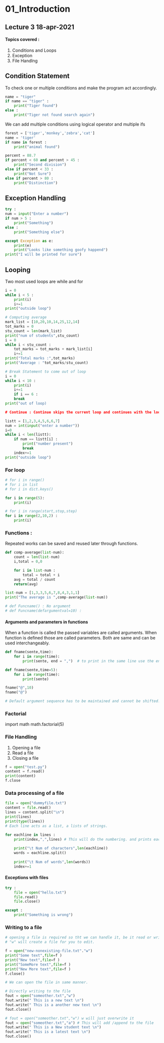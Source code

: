 # 01_Introduction
## Lecture 3 18-apr-2021
#### Topics covered :

1. Conditions and Loops
2. Exception
3. File Handlng

## Condition Statement 

To check one or multiple conditions and make the program act accordingly.

```python
name = "tiger"
if name == "tiger" :
    print("Tiger found")
else :
    print("Tiger not found search again")
```
We can add multiple conditions using logical operator and multiple ifs

```python
forest = ['tiger','monkey','zebra','cat']
name = 'tiger'
if name in forest : 
    print("animal found")

percent = 88.7
if percent < 60 and percent > 45 :
    print("Second division")
else if percent < 33 :
    print("Not Sure")
else if percent > 80 :
    print("Distinction")
```

## Exception Handling

```python
try : 
num = input("Enter a number")
if num > 5 :
    print("Something")
else : 
    print("Something else")

except Exception as e:
    print(e)
    print("Looks like something goofy happend")
print("I will be printed for sure")
```

## Looping 
Two most used loops are while and for

```python
i = 0 
while i < 5 :
    print(i)
    i+=1
print("outside loop")

# Computing average 
mark_list = [10,20,10,14,25,12,14]
tot_marks = 0 
stu_count = len(mark_list)
print("num of students",stu_count)
i = 0
while i < stu_count :
    tot_marks = tot_marks + mark_list[i]
    i+=1
print("Total marks :",tot_marks)
print("Average : "tot_marks/stu_count)

# Break Statement to come out of loop
i = 0 
while i < 10 :
    print(i)
    i+=1
    if i == 6 :
    break
print("out of loop)

# Continue : Continue skips the current loop and continues with the loop

listt = [1,2,3,4,5,6,6,7]
num = int(input("enter a number"))
i=0
while i < len(listt):
    if num == listt[i] :
        print("number present")
        break
    index+=1 
print("outside loop")

```
### For loop 

```python
# for i in range()
# for i in list
# for i in dict.keys()

for i in range(5):
    print(i)

# for i in range(start,stop,step)
for i in range(2,10,2) :
    print(i)
```

### Functions : 

Repeated works can be saved and reused later through functions.

```python
def comp-average(list-num):
    count = len(list-num)
    i,total = 0,0

    for i in list-num :
        total = total + i 
    avg = total / count
    return(avg)

list-num = [1,3,3,5,6,7,8,4,3,1,1]
print("The average is ",comp-average(list-num))

# def Funcname() : No argument
# def Funcname(defargumentval=10) : 
```

#### Arguments and parameters in functions 

When a function is called the passed variables are called arguments. When function is defined those are called parameters. Both are same and can be used interchangeably.

```python
def fname(sente,time):
    for i in range(time):
        print(sente, end = ",")  # to print in the same line use the end = comma. 

def fname(sente,time=5):
    for i in range(time):
        print(sente)

fname("@",10)
fname("@")

# Default argument sequence has to be maintained and cannot be shifted.
```

### Factorial 

import math
math.factorial(5)


### File Handling 

1. Opening a file 
2. Read a file 
3. Closing a file 

```python
f = open("test.py")
content = f.read()
print(content)
f.close

```


### Data processing of a file 

```python
file = open("dummyfile.txt")
content = file.read()
lines = content.split("\n")
print(lines)
print(type(lines))
# Each line acts as a list, a lists of strings.

for eachline in lines :
    print(index,",",lines) # This will do the numbering. and prints each line. 
    
    print("\t Num of characters",len(eachline))
    words = eachline.split()
    
    print("\t Num of words",len(words))
    index+=1
```
#### Exceptions with files 

```python
try : 
    file = open("hello.txt")
    file.read()
    file.close()

except :
    print("Something is wrong")
```

### Writing to a file 

```python
# opening a file is required so tht we can handle it, be it read or write
# "w" will create a file for you to edit. 

f = open("new-nonexisting-file.txt"."w")
print("Some text",file=f )
print("New text",file=f )
print("SomeMore text",file=f )
print("New More text",file=f )
f.close()

# We can open the file in same manner.

# Directly writing to the file
fout = open("someother.txt","w")
fout.write(" This is a new text \n")
fout.write(" This is a another new text \n")
fout.close()

# fout = open("someother.txt","w") w will just overwrite it 
fout = open("someother.txt","a") # This will add /append to the file 
fout.write(" This is a New student text \n")
fout.write(" This is a latest text \n")
fout.close()
```
